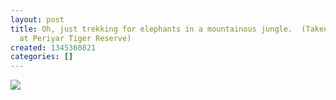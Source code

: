 ```yaml
---
layout: post
title: Oh, just trekking for elephants in a mountainous jungle.  (Taken with Instagram
  at Periyar Tiger Reserve)
created: 1345360821
categories: []
---
```

<img src="http://25.media.tumblr.com/tumblr_m8zr1y7AnG1rsr8w3o1_500.jpg"/><br/><br/>
